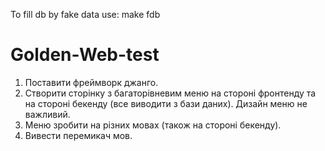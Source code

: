To fill db by fake data use: make fdb

# Golden-Web-test

1. Поставити фреймворк джанго.
2. Створити сторінку з багаторівневим меню на стороні фронтенду та на стороні бекенду (все виводити з бази даних). Дизайн меню не важливий.
3. Меню зробити на різних мовах (також на стороні бекенду).
4. Вивести перемикач мов.
